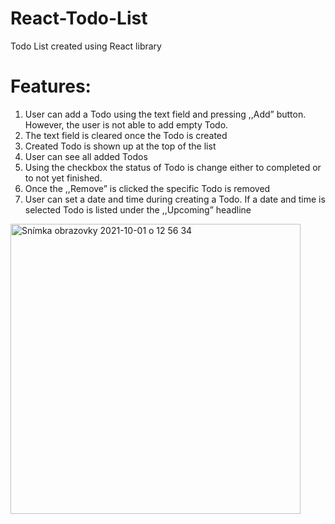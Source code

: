 # React-Todo-List
Todo List created using React library

# Features:
1. User can add a Todo using the text field and pressing ,,Add” button. However, the user is not able to add empty Todo.
2. The text field is cleared once the Todo is created
3. Created Todo is shown up at the top of the list
4. User can see all added Todos
5. Using the checkbox the status of Todo is change either to completed or to not yet finished.
6. Once the ,,Remove” is clicked the specific Todo is removed
7. User can set a date and time during creating a Todo. If a date and time is selected Todo is listed under the ,,Upcoming” headline

<img width="464" alt="Snímka obrazovky 2021-10-01 o 12 56 34" src="https://user-images.githubusercontent.com/84182964/135611328-01013054-91f3-4c8e-a7a0-bd4a796602d3.png">
